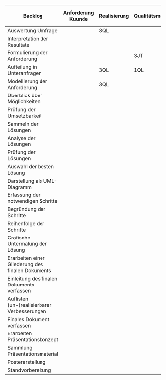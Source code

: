  Backlog | Anforderung Kuunde | Realisierung | Qualitätsmanagement | Abnahme durch Kunden |
----|--------------|------------|-----------|----------|
Auswertung Umfrage |   | 3QL  | 
Interpretation der Resultate |   |  |  |  |
Formulierung der Anforderung|||3JT||
Aufteilung in Unteranfragen|| 3QL |1QL||
Modellierung der Anforderung  | |3QL | | | 
Überblick über Möglichkeiten | | | | |
Prüfung der Umsetzbarkeit | | | | |
Sammeln der Lösungen | | | | |
Analyse der Lösungen | | | | |
Prüfung der Lösungen | | | | |
Auswahl der besten Lösung | | | | |
Darstellung als UML-Diagramm | | | | |
Erfassung der notwendigen Schritte | | | | |
Begründung der Schritte | | | | |
Reihenfolge der Schritte | | | | |
Grafische Untermalung der Lösung | | | | |
Erarbeiten einer Gliederung des finalen Dokuments | | | | |
Einleitung des finalen Dokuments verfassen | | | | |
Auflisten (un-)realisierbarer Verbesserungen | | | | |
Finales Dokument verfassen | | | | |
Erarbeiten Präsentationskonzept | | | | |
Sammlung Präsentationsmaterial | | | | |
Postererstellung | | | | |
Standvorbereitung | | | | |
